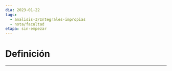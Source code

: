 ```yaml
---
dia: 2023-01-22
tags:
  - analisis-3/Integrales-impropias
  - nota/facultad
etapa: sin-empezar
---
```

# Definición
---
